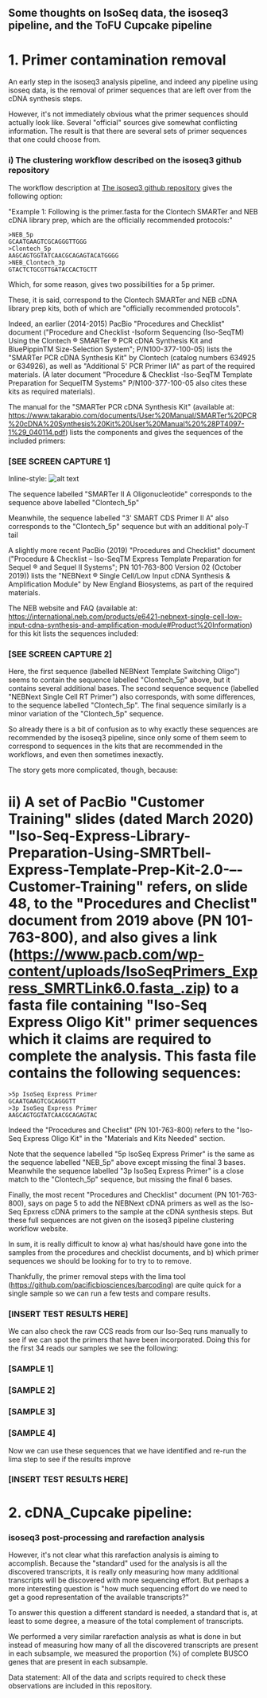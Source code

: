 
## Some thoughts on IsoSeq data, the isoseq3 pipeline, and the ToFU Cupcake pipeline


# 1. Primer contamination removal
An early step in the isoseq3 analysis pipeline, and indeed any pipeline using isoseq data, is the removal of primer sequences that are left over from the cDNA synthesis steps.

However, it's not immediately obvious what the primer sequences should actually look like. Several "official" sources give somewhat conflicting information.
The result is that there are several sets of primer sequences that one could choose from.

### i) The clustering workflow described on the isoseq3 github repository
The workflow description at [The isoseq3 github repository](https://github.com/PacificBiosciences/IsoSeq/blob/master/isoseq-clustering.md) gives the following option:

"Example 1: Following is the primer.fasta for the Clontech SMARTer and NEB cDNA library prep, which are the officially recommended protocols:"

    >NEB_5p
    GCAATGAAGTCGCAGGGTTGGG
    >Clontech_5p
    AAGCAGTGGTATCAACGCAGAGTACATGGGG
    >NEB_Clontech_3p
    GTACTCTGCGTTGATACCACTGCTT

Which, for some reason, gives two possibilities for a 5p primer.

These, it is said, correspond to the Clontech SMARTer and NEB cDNA library prep kits, both of which are "officially recommended protocols".

Indeed, an earlier (2014-2015) PacBio "Procedures and Checklist" document ("Procedure and Checklist -Isoform Sequencing (Iso-SeqTM) Using the Clontech ® SMARTer ® PCR cDNA Synthesis Kit and BluePippinTM Size-Selection System"; P/N100-377-100-05) lists the "SMARTer PCR cDNA Synthesis Kit" by Clontech (catalog numbers 634925 or 634926), as well as "Additional 5' PCR Primer IIA" as part of the required materials. (A later document "Procedure & Checklist -Iso-SeqTM Template Preparation for SequelTM Systems" P/N100-377-100-05 also cites these kits as required materials).

The manual for the "SMARTer PCR cDNA Synthesis Kit" (available at: https://www.takarabio.com/documents/User%20Manual/SMARTer%20PCR%20cDNA%20Synthesis%20Kit%20User%20Manual%20%28PT4097-1%29_040114.pdf) lists the components and gives the sequences of the included primers:


### [SEE SCREEN CAPTURE 1] ##
Inline-style:
![alt text][screencap1]


The sequence labelled "SMARTer II A Oligonucleotide" corresponds to the sequence above labelled "Clontech_5p"

Meanwhile, the sequence labelled "3' SMART CDS Primer II A" also corresponds to the "Clontech_5p" sequence but with an additional poly-T tail

A slightly more recent PacBio (2019) "Procedures and Checklist" document ("Procedure & Checklist – Iso-SeqTM Express Template
Preparation for Sequel ® and Sequel II Systems"; PN 101-763-800 Version 02 (October 2019)) lists the "NEBNext ® Single Cell/Low Input cDNA Synthesis & Amplification Module" by New England Biosystems, as part of the required materials.

The NEB website and FAQ (available at: https://international.neb.com/products/e6421-nebnext-single-cell-low-input-cdna-synthesis-and-amplification-module#Product%20Information) for this kit lists the sequences included:


### [SEE SCREEN CAPTURE 2] ##


Here, the first sequence (labelled NEBNext Template Switching Oligo") seems to contain the sequence labelled "Clontech_5p" above, but it contains several additional bases.
The second sequence sequence (labelled "NEBNext Single Cell RT Primer") also corresponds, with some differences, to the sequence labelled "Clontech_5p". 
The final sequence similarly is a minor variation of the "Clontech_5p" sequence.

So already there is a bit of confusion as to why exactly these sequences are recommended by the isoseq3 pipeline, since only some of them seem to correspond to sequences in the kits that are recommended in the workflows, and even then sometimes inexactly.


The story gets more complicated, though, because:

# ii) A set of PacBio "Customer Training" slides (dated March 2020) "Iso-Seq-Express-Library-Preparation-Using-SMRTbell-Express-Template-Prep-Kit-2.0-–-Customer-Training" refers, on slide 48, to the "Procedures and Checlist" document from 2019 above (PN 101-763-800), and also gives a link (https://www.pacb.com/wp-content/uploads/IsoSeqPrimers_Express_SMRTLink6.0.fasta_.zip) to a fasta file containing "Iso-Seq Express Oligo Kit" primer sequences which it claims are required to complete the analysis. This fasta file contains the following sequences:


    >5p IsoSeq Express Primer
    GCAATGAAGTCGCAGGGTT
    >3p IsoSeq Express Primer
    AAGCAGTGGTATCAACGCAGAGTAC


Indeed the "Procedures and Checlist" (PN 101-763-800) refers to the "Iso-Seq Express Oligo Kit" in the "Materials and Kits Needed" section.

Note that the sequence labelled "5p IsoSeq Express Primer" is the same as the sequence labelled "NEB_5p" above except missing the final 3 bases. Meanwhile the sequence labelled "3p IsoSeq Express Primer" is a close match to the "Clontech_5p" sequence, but missing the final 6 bases.


Finally, the most recent "Procedures and Checklist" document (PN 101-763-800), says on page 5 to add the NEBNext cDNA primers as well as the Iso-Seq Epxress cDNA primers to the sample at the cDNA synthesis steps. But these full sequences are not given on the isoseq3 pipeline clustering workflow website.


In sum, it is really difficult to know a) what has/should have gone into the samples from the procedures and checklist documents, and b) which primer sequences we should be looking for to try to to remove.


Thankfully, the primer removal steps with the lima tool (https://github.com/pacificbiosciences/barcoding) are quite quick for a single sample so we can run a few tests and compare results.






### [INSERT TEST RESULTS HERE] # 








We can also check the raw CCS reads from our Iso-Seq runs manually to see if we can spot the primers that have been incorporated. Doing this for the first 34 reads our samples we see the following:

### [SAMPLE 1] # 

### [SAMPLE 2] # 

### [SAMPLE 3] # 

### [SAMPLE 4] # 


Now we can use these sequences that we have identified and re-run the lima step to see if the results improve

### [INSERT TEST RESULTS HERE] # 



# 2. cDNA_Cupcake pipeline: 
### isoseq3 post-processing and rarefaction analysis


However, it's not clear what this rarefaction analysis is aiming to accomplish. Because the "standard" used for the analysis is all the discovered transcripts, it is really only measuring how many additional transcripts will be discovered with more sequencing effort. But perhaps a more interesting question is "how much sequencing effort do we need to get a good representation of the available transcripts?" 

To answer this question a different standard is needed, a standard that is, at least to some degree, a measure of the total complement of transcripts.

We performed a very similar rarefaction analysis as what is done in  but instead of measuring how many of all the discovered transcripts are present in each subsample, we measured the proportion (%) of complete BUSCO genes that are present in each subsample.











Data statement:
All of the data and scripts required to check these observations are included in this repository.





[screencap1]: https://github.com/RAWWiberg/isoseq_explorations/figures/SMARTer_PCR_cDNA_Synthesis_Kit_User_Manual_LoC.png "screencap1"


















